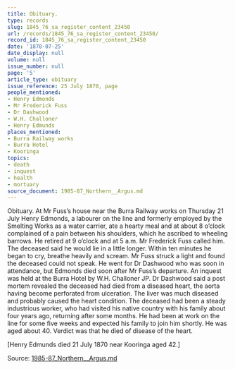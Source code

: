 ```yaml
---
title: Obituary.
type: records
slug: 1845_76_sa_register_content_23450
url: /records/1845_76_sa_register_content_23450/
record_id: 1845_76_sa_register_content_23450
date: '1870-07-25'
date_display: null
volume: null
issue_number: null
page: '5'
article_type: obituary
issue_reference: 25 July 1870, page
people_mentioned:
- Henry Edmonds
- Mr Frederick Fuss
- Dr Dashwood
- W.H. Challoner
- Henry Edmunds
places_mentioned:
- Burra Railway works
- Burra Hotel
- Kooringa
topics:
- death
- inquest
- health
- mortuary
source_document: 1985-87_Northern__Argus.md
---
```


Obituary.  At Mr Fuss’s house near the Burra Railway works on Thursday 21 July Henry Edmonds, a labourer on the line and formerly employed by the Smelting Works as a water carrier, ate a hearty meal and at about 8 o’clock complained of a pain between his shoulders, which he ascribed to wheeling barrows.  He retired at 9 o’clock and at 5 a.m. Mr Frederick Fuss called him.  The deceased said he would lie in a little longer.  Within ten minutes he began to cry, breathe heavily and scream.  Mr Fuss struck a light and found the deceased could not speak.  He went for Dr Dashwood who was soon in attendance, but Edmonds died soon after Mr Fuss’s departure.  An inquest was held at the Burra Hotel by W.H. Challoner JP.  Dr Dashwood said a post mortem revealed the deceased had died from a diseased heart, the aorta having become perforated from ulceration.  The liver was much diseased and probably caused the heart condition.  The deceased had been a steady industrious worker, who had visited his native country with his family about four years ago, returning after some months.  He had been at work on the line for some five weeks and expected his family to join him shortly.  He was aged about 40.  Verdict was that he died of disease of the heart.

[Henry Edmunds died 21 July 1870 near Kooringa aged 42.]

Source: [1985-87_Northern__Argus.md](/downloads/markdown/1985-87_Northern__Argus.md)
